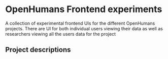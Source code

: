 # OpenHumans Frontend experiments

A collection of experimental frontend UIs for the different OpenHumans projects. There are UI for both individual users viewing their data as well as researchers viewing all the users data for the project

## Project descriptions
